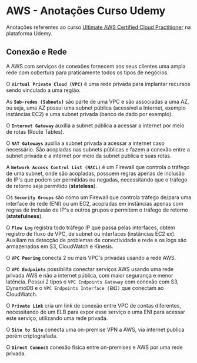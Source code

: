 # AWS - Anotações Curso Udemy

Anotações referentes ao curso [Ultimate AWS Certified Cloud Practitioner](https://www.udemy.com/share/103a093@qP42hME1G1UUc8yWpjZ5Y-ClltzgbSLLCtxkCYFIguDx8A6K8ydl8WaA_ZRyD7B2/) na plataforma Udemy.

## Conexão e Rede

A AWS com serviços de conexões fornecem aos seus clientes uma ampla rede com cobertura para praticamente todos os tipos de negócios.

O **`Virtual Private Cloud (VPC)`** é uma rede privada para implantar recursos sendo vinculado a uma região.

As **`Sub-redes (Subnets)`** são parte de uma VPC e são associadas a uma AZ, ou seja, uma AZ possui uma subnet pública (acessível a Internet, exemplo instâncias EC2) e uma subnet privada (banco de dado por exemplo).

O **`Internet Gateway`** auxilia a subnet pública a acessar a internet por meio de rotas (Route Tables).

O **`NAT Gateways`** auxilia a subnet privada a acessar a internet caso necessário. São acopladas nas subnets públicas e fazem a conexão entre a subnet privada e a internet por meio da subnet pública e suas rotas.

A **`Network Access Control List (NACL)`** é um Firewall que controla o tráfego de uma subnet, onde são acopladas, possuem regras apenas de inclusão de IP's que podem ser permitidas ou negadas, necessitando que o tráfego de retorno seja permitido (**stateless**).

Os **`Security Groups`** são como um Firewall que controla tráfego de/para uma interface de rede (ENI) ou um EC2, acopladas em instâncias apenas com regras de inclusão de IP's e outros grupos e permitem o tráfego de retorno (**statefulness**).

O **`Flow Log`** registra todo tráfego IP que passa pelas interfaces, obtém registro de fluxo de VPC, de subnet ou interfaces (instâncias EC2 ex). Auxiliam na detecção de problemas de conectividade e rede e os logs são armazenados em S3, CloudWatch e Kinesis.

O **`VPC Peering`** conecta 2 ou mais VPC's privadas usando a rede AWS.

O **`VPC Endpoints`** possibilita conectar serviços AWS usando uma rede privada AWS e não a internet pública, com maior segurança e menor latência. Possui 2 tipos o `VPC Endpoints Gateway` com conexão com S3, DynamoDB e o `VPC Endpoints Interface (ENI)` que conectam ao CloudWatch.

O **`Private Link`** cria um link de conexão entre VPC de contas diferentes, necessitando de um ELB para expor esse serviço e uma ENI para acessar este serviço, utilizando uma rede privada.

O **`Site to Site`** conecta uma on-premise VPN a AWS, via internet publica porém criptografada.

O **`Direct Connect`** conexão física entre on-premises e AWS por uma rede privada.